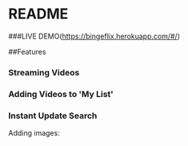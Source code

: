 # README

###LIVE DEMO(https://bingeflix.herokuapp.com/#/)


##Features


### Streaming Videos


### Adding Videos to 'My List'


### Instant Update Search


Adding images: ![]()

